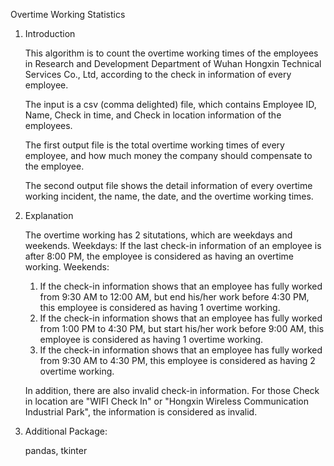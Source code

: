 Overtime Working Statistics
1. Introduction
    
    This algorithm is to count the overtime working times of the employees in Research and Development Department of Wuhan Hongxin Technical Services Co., Ltd, according to the check in information of every employee.
    
    The input is a csv (comma delighted) file, which contains Employee ID, Name, Check in time, and Check in location information of the employees.
    
    The first output file is the total overtime working times of every employee, and how much money the company should compensate to the employee.
    
    The second output file shows the detail information of every overtime working incident, the name, the date, and the overtime working times.
    
2. Explanation
    
    The overtime working has 2 situtations, which are weekdays and weekends.
    Weekdays:
    If the last check-in information of an employee is after 8:00 PM, the employee is considered as having an overtime working.
    Weekends:
    1) If the check-in information shows that an employee has fully worked from 9:30 AM to 12:00 AM, but end his/her work before 4:30 PM, this employee is considered as having 1 overtime working.
    2) If the check-in information shows that an employee has fully worked from 1:00 PM to 4:30 PM, but start his/her work before 9:00 AM, this employee is considered as having 1 overtime working.
    3) If the check-in information shows that an employee has fully worked from 9:30 AM to 4:30 PM, this employee is considered as having 2 overtime working.
    
    In addition, there are also invalid check-in information. For those Check in location are "WIFI Check In" or "Hongxin Wireless Communication Industrial Park", the information is considered as invalid.

 3. Additional Package:
 
     pandas, tkinter
